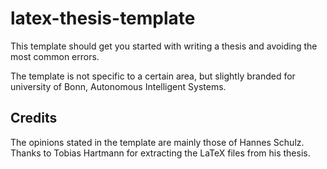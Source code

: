 latex-thesis-template
=====================

This template should get you started with writing a thesis and avoiding the
most common errors.

The template  is not specific to  a certain area, but  slightly branded for
university of Bonn, Autonomous Intelligent Systems.



Credits
-------
The opinions stated in the template are mainly those of Hannes Schulz.
Thanks to Tobias Hartmann for extracting the LaTeX files from his thesis.
